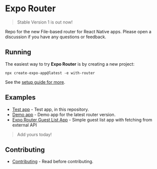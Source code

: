 # Expo Router

> Stable Version 1 is out now!

Repo for the new File-based router for React Native apps. Please open a discussion if you have any questions or feedback.

## Running

The easiest way to try **Expo Router** is by creating a new project:

```
npx create-expo-app@latest -e with-router
```

See the [setup guide for more](https://expo.github.io/router/docs/).

## Examples

- [Test app](/apps/sandbox) - Test app, in this repository.
- [Demo app](/apps/demo) - Demo app for the latest router version.
- [Expo Router Guest List App](https://github.com/hola-soy-milk/upleveled-react-native-expo) - Simple guest list app with fetching from external API

> Add yours today!

## Contributing

- [Contributing](/CONTRIBUTING.md) - Read before contributing.

